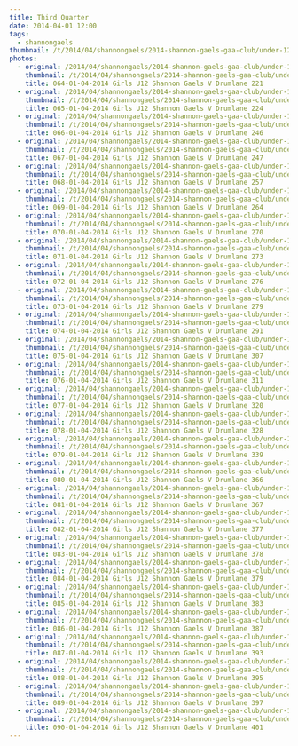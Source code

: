 ```yaml
---
title: Third Quarter
date: 2014-04-01 12:00
tags:
  - shannongaels
thumbnail: /t/2014/04/shannongaels/2014-shannon-gaels-gaa-club/under-12-girls-shannon-gaels-v-drumlane/third-quarter/064-01-04-2014-girls-u12-shannon-gaels-v-drumlane-221.jpg
photos:
  - original: /2014/04/shannongaels/2014-shannon-gaels-gaa-club/under-12-girls-shannon-gaels-v-drumlane/third-quarter/064-01-04-2014-girls-u12-shannon-gaels-v-drumlane-221.jpg
    thumbnail: /t/2014/04/shannongaels/2014-shannon-gaels-gaa-club/under-12-girls-shannon-gaels-v-drumlane/third-quarter/064-01-04-2014-girls-u12-shannon-gaels-v-drumlane-221.jpg
    title: 064-01-04-2014 Girls U12 Shannon Gaels V Drumlane 221
  - original: /2014/04/shannongaels/2014-shannon-gaels-gaa-club/under-12-girls-shannon-gaels-v-drumlane/third-quarter/065-01-04-2014-girls-u12-shannon-gaels-v-drumlane-224.jpg
    thumbnail: /t/2014/04/shannongaels/2014-shannon-gaels-gaa-club/under-12-girls-shannon-gaels-v-drumlane/third-quarter/065-01-04-2014-girls-u12-shannon-gaels-v-drumlane-224.jpg
    title: 065-01-04-2014 Girls U12 Shannon Gaels V Drumlane 224
  - original: /2014/04/shannongaels/2014-shannon-gaels-gaa-club/under-12-girls-shannon-gaels-v-drumlane/third-quarter/066-01-04-2014-girls-u12-shannon-gaels-v-drumlane-246.jpg
    thumbnail: /t/2014/04/shannongaels/2014-shannon-gaels-gaa-club/under-12-girls-shannon-gaels-v-drumlane/third-quarter/066-01-04-2014-girls-u12-shannon-gaels-v-drumlane-246.jpg
    title: 066-01-04-2014 Girls U12 Shannon Gaels V Drumlane 246
  - original: /2014/04/shannongaels/2014-shannon-gaels-gaa-club/under-12-girls-shannon-gaels-v-drumlane/third-quarter/067-01-04-2014-girls-u12-shannon-gaels-v-drumlane-247.jpg
    thumbnail: /t/2014/04/shannongaels/2014-shannon-gaels-gaa-club/under-12-girls-shannon-gaels-v-drumlane/third-quarter/067-01-04-2014-girls-u12-shannon-gaels-v-drumlane-247.jpg
    title: 067-01-04-2014 Girls U12 Shannon Gaels V Drumlane 247
  - original: /2014/04/shannongaels/2014-shannon-gaels-gaa-club/under-12-girls-shannon-gaels-v-drumlane/third-quarter/068-01-04-2014-girls-u12-shannon-gaels-v-drumlane-257.jpg
    thumbnail: /t/2014/04/shannongaels/2014-shannon-gaels-gaa-club/under-12-girls-shannon-gaels-v-drumlane/third-quarter/068-01-04-2014-girls-u12-shannon-gaels-v-drumlane-257.jpg
    title: 068-01-04-2014 Girls U12 Shannon Gaels V Drumlane 257
  - original: /2014/04/shannongaels/2014-shannon-gaels-gaa-club/under-12-girls-shannon-gaels-v-drumlane/third-quarter/069-01-04-2014-girls-u12-shannon-gaels-v-drumlane-264.jpg
    thumbnail: /t/2014/04/shannongaels/2014-shannon-gaels-gaa-club/under-12-girls-shannon-gaels-v-drumlane/third-quarter/069-01-04-2014-girls-u12-shannon-gaels-v-drumlane-264.jpg
    title: 069-01-04-2014 Girls U12 Shannon Gaels V Drumlane 264
  - original: /2014/04/shannongaels/2014-shannon-gaels-gaa-club/under-12-girls-shannon-gaels-v-drumlane/third-quarter/070-01-04-2014-girls-u12-shannon-gaels-v-drumlane-270.jpg
    thumbnail: /t/2014/04/shannongaels/2014-shannon-gaels-gaa-club/under-12-girls-shannon-gaels-v-drumlane/third-quarter/070-01-04-2014-girls-u12-shannon-gaels-v-drumlane-270.jpg
    title: 070-01-04-2014 Girls U12 Shannon Gaels V Drumlane 270
  - original: /2014/04/shannongaels/2014-shannon-gaels-gaa-club/under-12-girls-shannon-gaels-v-drumlane/third-quarter/071-01-04-2014-girls-u12-shannon-gaels-v-drumlane-273.jpg
    thumbnail: /t/2014/04/shannongaels/2014-shannon-gaels-gaa-club/under-12-girls-shannon-gaels-v-drumlane/third-quarter/071-01-04-2014-girls-u12-shannon-gaels-v-drumlane-273.jpg
    title: 071-01-04-2014 Girls U12 Shannon Gaels V Drumlane 273
  - original: /2014/04/shannongaels/2014-shannon-gaels-gaa-club/under-12-girls-shannon-gaels-v-drumlane/third-quarter/072-01-04-2014-girls-u12-shannon-gaels-v-drumlane-276.jpg
    thumbnail: /t/2014/04/shannongaels/2014-shannon-gaels-gaa-club/under-12-girls-shannon-gaels-v-drumlane/third-quarter/072-01-04-2014-girls-u12-shannon-gaels-v-drumlane-276.jpg
    title: 072-01-04-2014 Girls U12 Shannon Gaels V Drumlane 276
  - original: /2014/04/shannongaels/2014-shannon-gaels-gaa-club/under-12-girls-shannon-gaels-v-drumlane/third-quarter/073-01-04-2014-girls-u12-shannon-gaels-v-drumlane-279.jpg
    thumbnail: /t/2014/04/shannongaels/2014-shannon-gaels-gaa-club/under-12-girls-shannon-gaels-v-drumlane/third-quarter/073-01-04-2014-girls-u12-shannon-gaels-v-drumlane-279.jpg
    title: 073-01-04-2014 Girls U12 Shannon Gaels V Drumlane 279
  - original: /2014/04/shannongaels/2014-shannon-gaels-gaa-club/under-12-girls-shannon-gaels-v-drumlane/third-quarter/074-01-04-2014-girls-u12-shannon-gaels-v-drumlane-291.jpg
    thumbnail: /t/2014/04/shannongaels/2014-shannon-gaels-gaa-club/under-12-girls-shannon-gaels-v-drumlane/third-quarter/074-01-04-2014-girls-u12-shannon-gaels-v-drumlane-291.jpg
    title: 074-01-04-2014 Girls U12 Shannon Gaels V Drumlane 291
  - original: /2014/04/shannongaels/2014-shannon-gaels-gaa-club/under-12-girls-shannon-gaels-v-drumlane/third-quarter/075-01-04-2014-girls-u12-shannon-gaels-v-drumlane-307.jpg
    thumbnail: /t/2014/04/shannongaels/2014-shannon-gaels-gaa-club/under-12-girls-shannon-gaels-v-drumlane/third-quarter/075-01-04-2014-girls-u12-shannon-gaels-v-drumlane-307.jpg
    title: 075-01-04-2014 Girls U12 Shannon Gaels V Drumlane 307
  - original: /2014/04/shannongaels/2014-shannon-gaels-gaa-club/under-12-girls-shannon-gaels-v-drumlane/third-quarter/076-01-04-2014-girls-u12-shannon-gaels-v-drumlane-311.jpg
    thumbnail: /t/2014/04/shannongaels/2014-shannon-gaels-gaa-club/under-12-girls-shannon-gaels-v-drumlane/third-quarter/076-01-04-2014-girls-u12-shannon-gaels-v-drumlane-311.jpg
    title: 076-01-04-2014 Girls U12 Shannon Gaels V Drumlane 311
  - original: /2014/04/shannongaels/2014-shannon-gaels-gaa-club/under-12-girls-shannon-gaels-v-drumlane/third-quarter/077-01-04-2014-girls-u12-shannon-gaels-v-drumlane-320.jpg
    thumbnail: /t/2014/04/shannongaels/2014-shannon-gaels-gaa-club/under-12-girls-shannon-gaels-v-drumlane/third-quarter/077-01-04-2014-girls-u12-shannon-gaels-v-drumlane-320.jpg
    title: 077-01-04-2014 Girls U12 Shannon Gaels V Drumlane 320
  - original: /2014/04/shannongaels/2014-shannon-gaels-gaa-club/under-12-girls-shannon-gaels-v-drumlane/third-quarter/078-01-04-2014-girls-u12-shannon-gaels-v-drumlane-328.jpg
    thumbnail: /t/2014/04/shannongaels/2014-shannon-gaels-gaa-club/under-12-girls-shannon-gaels-v-drumlane/third-quarter/078-01-04-2014-girls-u12-shannon-gaels-v-drumlane-328.jpg
    title: 078-01-04-2014 Girls U12 Shannon Gaels V Drumlane 328
  - original: /2014/04/shannongaels/2014-shannon-gaels-gaa-club/under-12-girls-shannon-gaels-v-drumlane/third-quarter/079-01-04-2014-girls-u12-shannon-gaels-v-drumlane-339.jpg
    thumbnail: /t/2014/04/shannongaels/2014-shannon-gaels-gaa-club/under-12-girls-shannon-gaels-v-drumlane/third-quarter/079-01-04-2014-girls-u12-shannon-gaels-v-drumlane-339.jpg
    title: 079-01-04-2014 Girls U12 Shannon Gaels V Drumlane 339
  - original: /2014/04/shannongaels/2014-shannon-gaels-gaa-club/under-12-girls-shannon-gaels-v-drumlane/third-quarter/080-01-04-2014-girls-u12-shannon-gaels-v-drumlane-366.jpg
    thumbnail: /t/2014/04/shannongaels/2014-shannon-gaels-gaa-club/under-12-girls-shannon-gaels-v-drumlane/third-quarter/080-01-04-2014-girls-u12-shannon-gaels-v-drumlane-366.jpg
    title: 080-01-04-2014 Girls U12 Shannon Gaels V Drumlane 366
  - original: /2014/04/shannongaels/2014-shannon-gaels-gaa-club/under-12-girls-shannon-gaels-v-drumlane/third-quarter/081-01-04-2014-girls-u12-shannon-gaels-v-drumlane-367.jpg
    thumbnail: /t/2014/04/shannongaels/2014-shannon-gaels-gaa-club/under-12-girls-shannon-gaels-v-drumlane/third-quarter/081-01-04-2014-girls-u12-shannon-gaels-v-drumlane-367.jpg
    title: 081-01-04-2014 Girls U12 Shannon Gaels V Drumlane 367
  - original: /2014/04/shannongaels/2014-shannon-gaels-gaa-club/under-12-girls-shannon-gaels-v-drumlane/third-quarter/082-01-04-2014-girls-u12-shannon-gaels-v-drumlane-377.jpg
    thumbnail: /t/2014/04/shannongaels/2014-shannon-gaels-gaa-club/under-12-girls-shannon-gaels-v-drumlane/third-quarter/082-01-04-2014-girls-u12-shannon-gaels-v-drumlane-377.jpg
    title: 082-01-04-2014 Girls U12 Shannon Gaels V Drumlane 377
  - original: /2014/04/shannongaels/2014-shannon-gaels-gaa-club/under-12-girls-shannon-gaels-v-drumlane/third-quarter/083-01-04-2014-girls-u12-shannon-gaels-v-drumlane-378.jpg
    thumbnail: /t/2014/04/shannongaels/2014-shannon-gaels-gaa-club/under-12-girls-shannon-gaels-v-drumlane/third-quarter/083-01-04-2014-girls-u12-shannon-gaels-v-drumlane-378.jpg
    title: 083-01-04-2014 Girls U12 Shannon Gaels V Drumlane 378
  - original: /2014/04/shannongaels/2014-shannon-gaels-gaa-club/under-12-girls-shannon-gaels-v-drumlane/third-quarter/084-01-04-2014-girls-u12-shannon-gaels-v-drumlane-379.jpg
    thumbnail: /t/2014/04/shannongaels/2014-shannon-gaels-gaa-club/under-12-girls-shannon-gaels-v-drumlane/third-quarter/084-01-04-2014-girls-u12-shannon-gaels-v-drumlane-379.jpg
    title: 084-01-04-2014 Girls U12 Shannon Gaels V Drumlane 379
  - original: /2014/04/shannongaels/2014-shannon-gaels-gaa-club/under-12-girls-shannon-gaels-v-drumlane/third-quarter/085-01-04-2014-girls-u12-shannon-gaels-v-drumlane-383.jpg
    thumbnail: /t/2014/04/shannongaels/2014-shannon-gaels-gaa-club/under-12-girls-shannon-gaels-v-drumlane/third-quarter/085-01-04-2014-girls-u12-shannon-gaels-v-drumlane-383.jpg
    title: 085-01-04-2014 Girls U12 Shannon Gaels V Drumlane 383
  - original: /2014/04/shannongaels/2014-shannon-gaels-gaa-club/under-12-girls-shannon-gaels-v-drumlane/third-quarter/086-01-04-2014-girls-u12-shannon-gaels-v-drumlane-387.jpg
    thumbnail: /t/2014/04/shannongaels/2014-shannon-gaels-gaa-club/under-12-girls-shannon-gaels-v-drumlane/third-quarter/086-01-04-2014-girls-u12-shannon-gaels-v-drumlane-387.jpg
    title: 086-01-04-2014 Girls U12 Shannon Gaels V Drumlane 387
  - original: /2014/04/shannongaels/2014-shannon-gaels-gaa-club/under-12-girls-shannon-gaels-v-drumlane/third-quarter/087-01-04-2014-girls-u12-shannon-gaels-v-drumlane-393.jpg
    thumbnail: /t/2014/04/shannongaels/2014-shannon-gaels-gaa-club/under-12-girls-shannon-gaels-v-drumlane/third-quarter/087-01-04-2014-girls-u12-shannon-gaels-v-drumlane-393.jpg
    title: 087-01-04-2014 Girls U12 Shannon Gaels V Drumlane 393
  - original: /2014/04/shannongaels/2014-shannon-gaels-gaa-club/under-12-girls-shannon-gaels-v-drumlane/third-quarter/088-01-04-2014-girls-u12-shannon-gaels-v-drumlane-395.jpg
    thumbnail: /t/2014/04/shannongaels/2014-shannon-gaels-gaa-club/under-12-girls-shannon-gaels-v-drumlane/third-quarter/088-01-04-2014-girls-u12-shannon-gaels-v-drumlane-395.jpg
    title: 088-01-04-2014 Girls U12 Shannon Gaels V Drumlane 395
  - original: /2014/04/shannongaels/2014-shannon-gaels-gaa-club/under-12-girls-shannon-gaels-v-drumlane/third-quarter/089-01-04-2014-girls-u12-shannon-gaels-v-drumlane-397.jpg
    thumbnail: /t/2014/04/shannongaels/2014-shannon-gaels-gaa-club/under-12-girls-shannon-gaels-v-drumlane/third-quarter/089-01-04-2014-girls-u12-shannon-gaels-v-drumlane-397.jpg
    title: 089-01-04-2014 Girls U12 Shannon Gaels V Drumlane 397
  - original: /2014/04/shannongaels/2014-shannon-gaels-gaa-club/under-12-girls-shannon-gaels-v-drumlane/third-quarter/090-01-04-2014-girls-u12-shannon-gaels-v-drumlane-401.jpg
    thumbnail: /t/2014/04/shannongaels/2014-shannon-gaels-gaa-club/under-12-girls-shannon-gaels-v-drumlane/third-quarter/090-01-04-2014-girls-u12-shannon-gaels-v-drumlane-401.jpg
    title: 090-01-04-2014 Girls U12 Shannon Gaels V Drumlane 401
---
```

